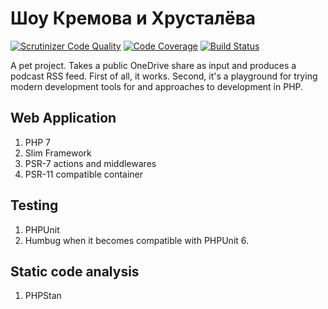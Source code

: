 # Шоу Кремова и Хрусталёва

[![Scrutinizer Code Quality](https://scrutinizer-ci.com/g/morozov/kih/badges/quality-score.png)](https://scrutinizer-ci.com/g/morozov/kih/)
[![Code Coverage](https://scrutinizer-ci.com/g/morozov/kih/badges/coverage.png)](https://scrutinizer-ci.com/g/morozov/kih/)
[![Build Status](https://travis-ci.org/morozov/kih.png)](https://travis-ci.org/morozov/kih)

A pet project. Takes a public OneDrive share as input and produces a podcast RSS feed. First of all, it works. Second, it's a playground for trying modern development tools for and approaches to development in PHP.

## Web Application

1. PHP 7
2. Slim Framework
3. PSR-7 actions and middlewares
4. PSR-11 compatible container

## Testing

1. PHPUnit
2. Humbug when it becomes compatible with PHPUnit 6.

## Static code analysis

1. PHPStan

